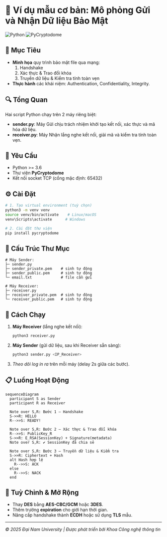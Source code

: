 # 🚀 Ví dụ mẫu cơ bản: Mô phỏng Gửi và Nhận Dữ liệu Bảo Mật

![Python](https://img.shields.io/badge/python-3.6%2B-blue) ![PyCryptodome](https://img.shields.io/badge/pycryptodome-required-orange)

## 🎯 Mục Tiêu
- **Minh họa** quy trình bảo mật file qua mạng:  
  1. Handshake  
  2. Xác thực & Trao đổi khóa  
  3. Truyền dữ liệu & Kiểm tra tính toàn vẹn
- **Thực hành** các khái niệm: Authentication, Confidentiality, Integrity.

## 🔍 Tổng Quan
Hai script Python chạy trên 2 máy riêng biệt:
- **sender.py**: Máy Gửi chịu trách nhiệm khởi tạo kết nối, xác thực và mã hóa dữ liệu.  
- **receiver.py**: Máy Nhận lắng nghe kết nối, giải mã và kiểm tra tính toàn vẹn.

## 📝 Yêu Cầu
- Python >= 3.6
- Thư viện **PyCryptodome**
- Kết nối socket TCP (cổng mặc định: 65432)

## ⚙️ Cài Đặt
```bash
# 1. Tạo virtual environment (tuỳ chọn)
python3 -m venv venv
source venv/bin/activate    # Linux/macOS
venv\Scripts\activate      # Windows

# 2. Cài đặt thư viện
pip install pycryptodome
```

## 📂 Cấu Trúc Thư Mục
```plaintext
# Máy Sender:
├─ sender.py
├─ sender_private.pem    # sinh tự động
├─ sender_public.pem     # sinh tự động
└─ email.txt             # file cần gửi

# Máy Receiver:
├─ receiver.py
├─ receiver_private.pem  # sinh tự động
└─ receiver_public.pem   # sinh tự động
``` 

## 🚀 Cách Chạy
1. **Máy Receiver** (lắng nghe kết nối):
   ```bash
   python3 receiver.py
   ```
2. **Máy Sender** (gửi dữ liệu, sau khi Receiver sẵn sàng):
   ```bash
   python3 sender.py <IP_Receiver>
   ```
3. _Theo dõi log in ra_ trên mỗi máy (delay 2s giữa các bước).

## 📋 Luồng Hoạt Động
```mermaid
sequenceDiagram
  participant S as Sender
  participant R as Receiver

  Note over S,R: Bước 1 – Handshake
  S->>R: HELLO
  R-->>S: READY!

  Note over S,R: Bước 2 – Xác thực & Trao đổi khóa
  R-->>S: PublicKey_R
  S->>R: E_RSA(SessionKey) + Signature(metadata)
  Note over S,R: ✔ SessionKey đã chia sẻ

  Note over S,R: Bước 3 – Truyền dữ liệu & Kiểm tra
  S->>R: Ciphertext + Hash
  alt Hash hợp lệ
    R-->>S: ACK
  else
    R-->>S: NACK
  end
``` 

## 🔧 Tuỳ Chỉnh & Mở Rộng
- Thay **DES** bằng **AES-CBC/GCM** hoặc **3DES**.  
- Thêm trường **expiration** cho giới hạn thời gian.  
- Nâng cấp handshake thành **ECDH** hoặc sử dụng **TLS** mẫu.

---
*© 2025 Đại Nam University | Được phát triển bởi Khoa Công nghệ thông tin*

